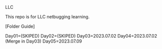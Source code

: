 LLC

This repo is for LLC netbugging learning.

[Folder Guide]

Day01=(SKIPED)
Day02=(SKIPED)
Day03=2023.07.02
Day04=2023.07.02 (Merge in Day03)
Day05=2023.07.09